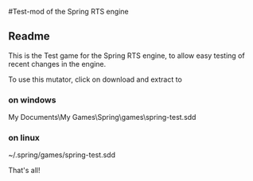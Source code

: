 #Test-mod of the Spring RTS engine

## Readme

This is the Test game for the Spring RTS engine, to allow easy testing of recent changes in the engine.


To use this mutator, click on download and extract to

### on windows
My Documents\\My Games\\Spring\\games\\spring-test.sdd

### on linux
~/.spring/games/spring-test.sdd

That's all!

